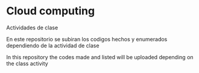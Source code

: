 # Cloud computing
Actividades de clase 

En este repositorio se subiran los codigos hechos y enumerados dependiendo de la actividad de clase



In this repository the codes made and listed will be uploaded depending on the class activity
